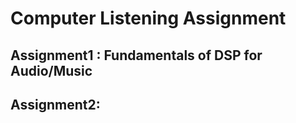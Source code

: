 # Computer Listening Assignment

## Assignment1 : Fundamentals of DSP for Audio/Music
## Assignment2: 
